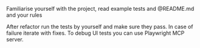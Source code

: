 Familiarise yourself with the project, read example tests and @README.md and your rules

After refactor run the tests by yourself and make sure they pass. In case of failure iterate with fixes. To debug UI tests you can use Playwright MCP server.